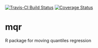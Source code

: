 [![Travis-CI Build Status](https://travis-ci.org/mpiktas/mqr.svg?branch=master)](https://travis-ci.org/mpiktas/mqr)
[![Coverage Status](https://img.shields.io/coveralls/mpiktas/mqr.svg)](https://coveralls.io/r/mpiktas/mqr?branch=master)
# mqr
R package for moving quantiles regression
